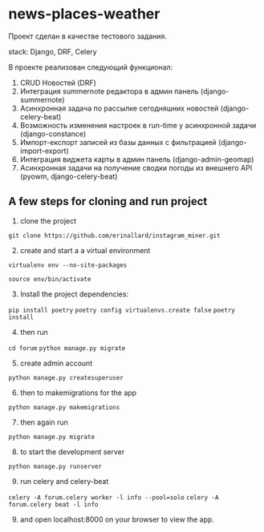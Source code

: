 # news-places-weather

Проект сделан в качестве тестового задания.

stack:
Django, DRF, Celery

В проекте реализован следующий функционал:
1) CRUD Новостей (DRF)
2) Интеграция summernote редактора в админ панель (django-summernote)
3) Асинхронная задача по рассылке сегодняшних новостей (django-celery-beat)
4) Возможность изменения настроек в run-time у асинхронной задачи (django-constance)
5) Импорт-експорт записей из базы данных с фильтрацией (django-import-export)
6) Интеграция виджета карты в админ панель (django-admin-geomap)
7) Асинхронная задачи на получение сводки погоды из внешнего API (pyowm, django-celery-beat)


## A few steps for cloning and run project

1) clone the project

`git clone https://github.com/erinallard/instagram_miner.git`

2) create and start a a virtual environment

`virtualenv env --no-site-packages`

`source env/bin/activate`

3) Install the project dependencies:

`pip install poetry`
`poetry config virtualenvs.create false`
`poetry install`

4) then run

`cd forum`
`python manage.py migrate`

5) create admin account

`python manage.py createsuperuser`

6) then to makemigrations for the app

`python manage.py makemigrations`

7) then again run

`python manage.py migrate`

8) to start the development server

`python manage.py runserver`

9) run celery and celery-beat

`celery -A forum.celery worker -l info --pool=solo`
`celery -A forum.celery beat -l info`

9) and open localhost:8000 on your browser to view the app.
